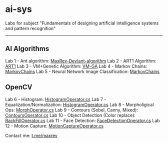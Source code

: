 # ai-sys
Labs for subject "Fundamentals of designing artificial intelligence systems and pattern recognition"

------
## AI Algorithms
Lab 1 - Ant algorithm:  [MaxRev-Dev/ant-algorithm](https://github.com/MaxRev-Dev/ant-algorithm)
Lab 2 - ART1 Algorithm: [ART1](ART1/)
Lab 3 - VM+Genetic Algorithm: [VM-GA](VM-GA/)
Lab 4 - Markov Chains:  [MarkovChains](MarkovChains/)
Lab 5 - Neural Network Image Classification:  [MarkovChains](MarkovChains/)
## OpenCV
Lab 6 - Histogram:  [HistogramOperator.cs](OpenCVKitchen/Data/Operators/HistogramOperator.cs)
Lab 7 - Equalization/Normalization:   [HistogramOperator.cs](OpenCVKitchen/Data/Operators/HistogramOperator.cs)
Lab 8 - Morpholigical Ops:  [MorphOperator.cs](OpenCVKitchen/Data/Operators/MorphOperator.cs)
Lab 9 - Contours (Sobel, Canny, Mixed):   [ContoursOperator.cs](OpenCVKitchen/Data/Operators/ContoursOperator.cs)
Lab 10 - Object Detection (Color replace):   [BackFillOperator.cs](OpenCVKitchen/Data/Operators/BackFillOperator.cs)
Lab 11 - Face Detection:   [FaceDetectionOperator.cs](OpenCVKitchen/Data/Operators/FaceDetectionOperator.cs)
Lab 12 - Motion Capture:   [MotionCaptureOperator.cs](OpenCVKitchen/Data/Operators/MotionCaptureOperator.cs)

Contact me: [t.me/maxrev](https://t.me/maxrev)
